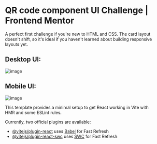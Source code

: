 # QR code component UI Challenge | Frontend Mentor
A perfect first challenge if you're new to HTML and CSS. The card layout doesn't shift, so it's ideal if you haven't learned about building responsive layouts yet.

## Desktop UI:
![image](https://github.com/shtanriverdi/QR-code-component/assets/36234545/0c70aa16-8b50-4efe-8bc2-2e214d26c0fd)

## Mobile UI:
![image](https://github.com/shtanriverdi/QR-code-component/assets/36234545/05e2eea7-80cc-44b7-b3a1-5c2ee693e235)

This template provides a minimal setup to get React working in Vite with HMR and some ESLint rules.

Currently, two official plugins are available:

- [@vitejs/plugin-react](https://github.com/vitejs/vite-plugin-react/blob/main/packages/plugin-react/README.md) uses [Babel](https://babeljs.io/) for Fast Refresh
- [@vitejs/plugin-react-swc](https://github.com/vitejs/vite-plugin-react-swc) uses [SWC](https://swc.rs/) for Fast Refresh
